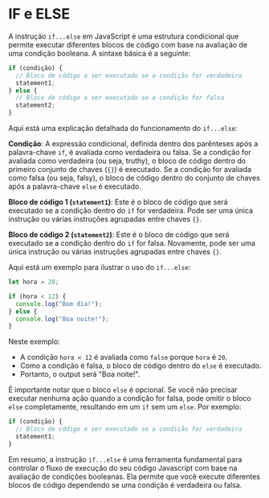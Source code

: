 # IF e ELSE

A instrução `if...else` em JavaScript é uma estrutura condicional que permite executar
diferentes blocos de código com base na avaliação de uma condição booleana. A sintaxe
básica é a seguinte:

```javascript
if (condição) {
  // Bloco de código a ser executado se a condição for verdadeira
  statement1;
} else {
  // Bloco de código a ser executado se a condição for falsa
  statement2;
}
```

Aqui está uma explicação detalhada do funcionamento do `if...else`:

**Condição**: A expressão condicional, definida dentro dos parênteses após a
palavra-chave `if`, é avaliada como verdadeira ou falsa. Se a condição for avaliada
como verdadeira (ou seja, truthy), o bloco de código dentro do primeiro conjunto de
chaves (`{}`) é executado. Se a condição for avaliada como falsa (ou seja, falsy), o
bloco de código dentro do conjunto de chaves após a palavra-chave `else` é executado.

**Bloco de código 1 (`statement1`)**: Este é o bloco de código que será executado se a
condição dentro do `if` for verdadeira. Pode ser uma única instrução ou várias
instruções agrupadas entre chaves `{}`.

**Bloco de código 2 (`statement2`)**: Este é o bloco de código que será executado se a
condição dentro do `if` for falsa. Novamente, pode ser uma única instrução ou várias
instruções agrupadas entre chaves `{}`.

Aqui está um exemplo para ilustrar o uso do `if...else`:

```javascript
let hora = 20;

if (hora < 12) {
  console.log("Bom dia!");
} else {
  console.log("Boa noite!");
}
```

Neste exemplo:

- A condição `hora < 12` é avaliada como `false` porque `hora` é `20`.
- Como a condição é falsa, o bloco de código dentro do `else` é executado.
- Portanto, o output será "Boa noite!".

É importante notar que o bloco `else` é opcional. Se você não precisar executar
nenhuma ação quando a condição for falsa, pode omitir o bloco `else` completamente,
resultando em um `if` sem um `else`. Por exemplo:

```javascript
if (condição) {
  // Bloco de código a ser executado se a condição for verdadeira
  statement1;
}
```

Em resumo, a instrução `if...else` é uma ferramenta fundamental para controlar o fluxo
de execução do seu código Javascript com base na avaliação de condições booleanas. Ela
permite que você execute diferentes blocos de código dependendo se uma condição é
verdadeira ou falsa.
